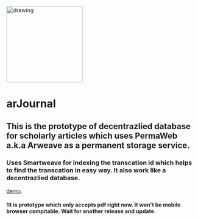<img src="https://muuptphz7uqzpuriuqg4ec5c277fjfbw6exnfm3naybsgdmu56va.arweave.net/ZSj5vPn9IZfSKKQNwgui1_5UlDbxLtKzbQYDIw2U76o" alt="drawing" width="200" height="200"/>

# arJournal

## This is the prototype of decentrazlied database for scholarly articles which uses PermaWeb a.k.a Arweave as a permanent storage service.

### Uses Smartweave for indexing the transcation id which helps to find the transcation in easy way. It also work like a decentrazlied database.

[demo](https://epxd6wrts6dmdpjnqlrlgnzt5cn3omylltmf6or5tfu6qvac647a.arweave.net/I-4_WjOXhsG9LYLiszcz6Ju3Mwtc2F86PZlp6FQC9z4).

#### !It is prototype which only accepts pdf right now. It won't be mobile browser compitable. Wait for another release and update.
